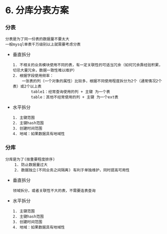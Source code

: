 # 6. 分库分表方案

### **分表**
```
分表是为了同一份表的数据量不要太大
一般mysql单表千万级别以上就需要考虑分表
```
- 垂直拆分
    ```
    1. 不相关的业务模块使用不同的表，有一定关联性的可适当冗余（如何冗余靠经验积累，切忌大量冗余，数据一致性难以维护）
    2. 根据字段使用频率：
        一张表的列（一个对象的属性）比较多，根据不同使用程度拆分为2个（通常情况2个表）或2个以上表
            table1：经常查询使用的列 + 主键 为一个表
            table：其他不经常使用的列 + 主键 为一个ext表
    ```
- 水平拆分
    ```
    1. 主键范围
    2. 主键hash范围
    3. 创建时间范围
    4. 地域：如果数据具有地域性
    ```
### **分库**
```
分库是为了(按重要程度排序)
    1. 防止数据量过大
    2. 数据独立(不同业务之间隔离) 有利于单独维护，同时提高可用性
```
- 垂直拆分
    ```
    领域拆分，或者关联性不大的表，不需要连表查询
    ```
- 水平拆分
    ```
    1. 主键范围
    2. 主键hash范围
    3. 创建时间范围
    4. 地域：如果数据具有地域性
    ```
